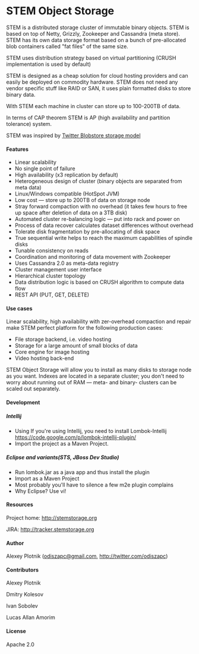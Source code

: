 # STEM Object Storage

STEM is a distributed storage cluster of immutable binary objects. STEM is based on top of Netty, Grizzly, Zookeeper and Cassandra (meta store). STEM has its own data storage format based on a bunch of pre-allocated blob containers called "fat files" of the same size.

STEM uses distribution strategy based on virtual partitioning (CRUSH implementation is used by default)

STEM is designed as a cheap solution for cloud hosting providers and can easily be deployed on commodity hardware. STEM does not need any vendor specific stuff like RAID or SAN, it uses plain formatted disks to store binary data.

With STEM each machine in cluster can store up to 100-200TB of data.

In terms of CAP theorem STEM is AP (high availability and partition tolerance) system.

STEM was inspired by [Twitter Blobstore storage model](https://blog.twitter.com/engineering/en_us/a/2012/blobstore-twitter-s-in-house-photo-storage-system.html)

#### Features
- Linear scalability
- No single point of failure
- High availability (x3 replication by default)
- Heterogeneous design of cluster (binary objects are separated from meta data)
- Linux/Windows compatible (HotSpot JVM)
- Low cost — store up to 200TB of data on storage node
- Stray forward compaction with no overhead (it takes few hours to free up space after deletion of data on a 3TB disk)
- Automated cluster re-balancing logic — put into rack and power on
- Process of data recover calculates dataset differences without overhead
- Tolerate disk fragmentation by pre-allocating of disk space
- True sequential write helps to reach the maximum capabilities of spindle disks
- Tunable consistency on reads
- Coordination and monitoring of data movement with Zookeeper
- Uses Cassandra 2.0 as meta-data registry
- Cluster management user interface
- Hierarchical cluster topology
- Data distribution logic is based on CRUSH algorithm to compute data flow
- REST API (PUT, GET, DELETE)

#### Use cases
Linear scalability, high availability with zer-overhead compaction and repair make STEM perfect platform for the following production cases:
- File storage backend, i.e. video hosting
- Storage for a large amount of small blocks of data
- Core engine for image hosting
- Video hosting back-end

STEM Object Storage will allow you to install as many disks to storage node as you want. Indexes are located in a separate cluster; you don't need to worry about running out of RAM — meta- and binary- clusters can be scaled out separately.

#### Development
##### Intellij
- Using  If you're using Intellij, you need to install Lombok-Intellij https://code.google.com/p/lombok-intellij-plugin/
- Import the project as a Maven Project.

##### Eclipse and variants(STS, JBoss Dev Studio)
- Run lombok.jar as a java app and thus install the plugin
- Import as a Maven Project
- Most probably you'll have to silence a few m2e plugin complains
- Why Eclipse? Use vi!

#### Resources
Project home: http://stemstorage.org

JIRA: http://tracker.stemstorage.org


#### Author
Alexey Plotnik (odiszapc@gmail.com, http://twitter.com/odiszapc)

#### Contributors
Alexey Plotnik

Dmitry Kolesov

Ivan Sobolev

Lucas Allan Amorim

#### License
Apache 2.0
